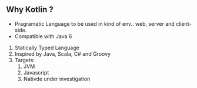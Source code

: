 ## Why Kotlin ?

- Pragramatic Language to be used in kind of env.. web, server and client-side.
- Compatible with Java 6

1. Statically Typed Language
2. Inspired by Java, Scala, C# and Groovy
3. Targets:
    1. JVM
    2. Javascript
    3. Nativde under investigation
    

